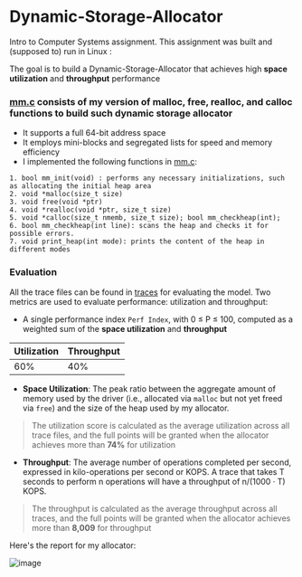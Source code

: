 # Dynamic-Storage-Allocator

Intro to Computer Systems assignment. This assignment was built and (supposed to) run in Linux :


The goal is to build a Dynamic-Storage-Allocator that achieves high **space utilization** and **throughput** performance

### [mm.c](mm.c) consists of my version of malloc, free, realloc, and calloc functions to build such dynamic storage allocator
*  It supports a full 64-bit address space
*  It employs mini-blocks and segregated lists for speed and memory efficiency 
*  I implemented the following functions in [mm.c](mm.c):
```
1. bool mm_init(void) : performs any necessary initializations, such as allocating the initial heap area
2. void *malloc(size_t size)
3. void free(void *ptr)
4. void *realloc(void *ptr, size_t size)
5. void *calloc(size_t nmemb, size_t size); bool mm_checkheap(int);
6. bool mm_checkheap(int line): scans the heap and checks it for possible errors.
7. void print_heap(int mode): prints the content of the heap in different modes
```
### Evaluation
All the trace files can be found in [traces](traces) for evaluating the model. Two metrics are used to evaluate performance: utilization and throughput:


* A single performance index `Perf Index`, with 0 ≤ P ≤ 100, computed as a weighted sum of the **space utilization** and **throughput**

| Utilization | Throughput |
--- | --- |
60% | 40% | 

* **Space Utilization**: The peak ratio between the aggregate amount of memory used by the driver (i.e., allocated via `malloc` but not yet freed via `free`) and the size of the heap used by my allocator.
> The utilization score is calculated as the average utilization across all trace files, and the full points will be granted when the allocator achieves more than **74%** for utilization

* **Throughput**: The average number of operations completed per second, expressed in kilo-operations per second or KOPS. A trace that takes T seconds to perform n operations will have a throughput of n/(1000 · T) KOPS. 

> The throughput is calculated as the average throughput across all traces, and the full points will be granted when the allocator achieves more than **8,009** for throughput

Here's the report for my allocator:


![image](https://user-images.githubusercontent.com/84282744/187279131-e2e33fb9-798c-4bfc-b9f2-8f4a96972724.png)



